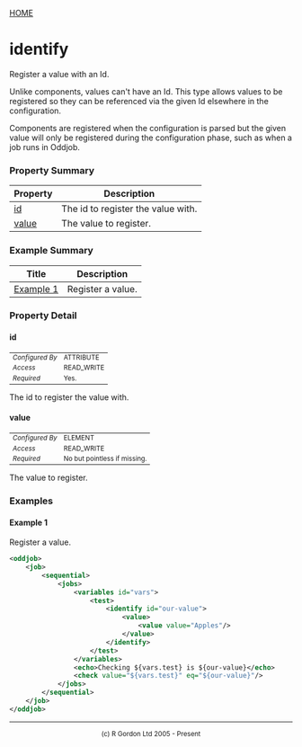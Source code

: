 [HOME](../../../../README.md)
# identify

Register a value with an Id.


Unlike components, values can't have an Id. This type allows
values to be registered so they can
be referenced via the given Id elsewhere in the configuration.


Components are registered when the configuration is parsed
but the given value will only be registered during the configuration
phase, such as when a job runs in Oddjob.



### Property Summary

| Property | Description |
| -------- | ----------- |
| [id](#propertyid) | The id to register the value with. | 
| [value](#propertyvalue) | The value to register. | 


### Example Summary

| Title | Description |
| ----- | ----------- |
| [Example 1](#example1) | Register a value. |


### Property Detail
#### id <a name="propertyid"></a>

<table style='font-size:smaller'>
      <tr><td><i>Configured By</i></td><td>ATTRIBUTE</td></tr>
      <tr><td><i>Access</i></td><td>READ_WRITE</td></tr>
      <tr><td><i>Required</i></td><td>Yes.</td></tr>
</table>

The id to register the value with.

#### value <a name="propertyvalue"></a>

<table style='font-size:smaller'>
      <tr><td><i>Configured By</i></td><td>ELEMENT</td></tr>
      <tr><td><i>Access</i></td><td>READ_WRITE</td></tr>
      <tr><td><i>Required</i></td><td>No but pointless if missing.</td></tr>
</table>

The value to register.


### Examples
#### Example 1 <a name="example1"></a>

Register a value.

```xml
<oddjob>
    <job>
        <sequential>
            <jobs>
                <variables id="vars">
                    <test>
                        <identify id="our-value">
                            <value>
                                <value value="Apples"/>
                            </value>
                        </identify>
                    </test>
                </variables>
                <echo>Checking ${vars.test} is ${our-value}</echo>
                <check value="${vars.test}" eq="${our-value}"/>
            </jobs>
        </sequential>
    </job>
</oddjob>
```



-----------------------

<div style='font-size: smaller; text-align: center;'>(c) R Gordon Ltd 2005 - Present</div>
